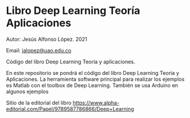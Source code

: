 # Libro Deep Learning Teoría Aplicaciones
Autor: Jesús Alfonso López. 2021

Email: jalopez@uao.edu.co

Código del libro Deep Learning Teoría y aplicaciones.

En este repositorio se pondrá el código del libro Deep Learning Teoria y Aplicaciones.
La herramienta software principal para realizar los ejemplos es Matlab con el toolbox de Deep Learning.
También se usa Arduino en algunos ejemplos

Sitio de la editorial del libro
https://www.alpha-editorial.com/Papel/9789587786866/Deep+Learning
